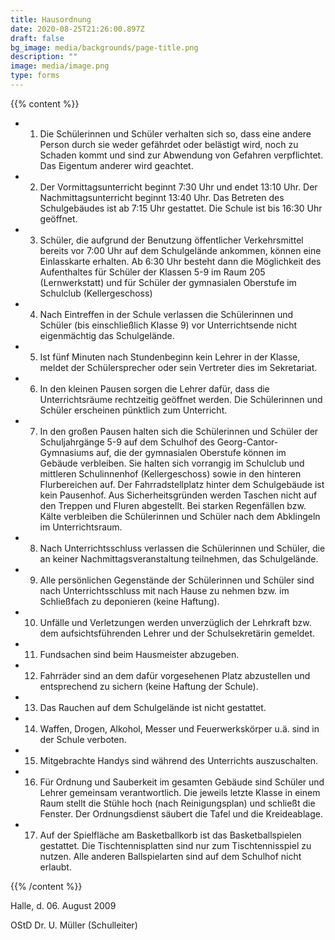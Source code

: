```yaml
---
title: Hausordnung
date: 2020-08-25T21:26:00.897Z
draft: false
bg_image: media/backgrounds/page-title.png
description: ""
image: media/image.png
type: forms
---
```


{{% content %}}
- 1. Die Schülerinnen und Schüler verhalten sich so, dass eine andere Person durch sie weder gefährdet oder belästigt wird, noch zu Schaden kommt und sind zur Abwendung von Gefahren verpflichtet. Das Eigentum anderer wird geachtet.
- 2. Der Vormittagsunterricht beginnt 7:30 Uhr und endet 13:10 Uhr. Der Nachmittagsunterricht beginnt 13:40 Uhr. Das Betreten des Schulgebäudes ist ab 7:15 Uhr gestattet. Die Schule ist bis 16:30 Uhr geöffnet.
- 3. Schüler, die aufgrund der Benutzung öffentlicher Verkehrsmittel bereits vor 7:00 Uhr  auf dem Schulgelände ankommen, können eine Einlasskarte erhalten. Ab 6:30 Uhr besteht dann die Möglichkeit des Aufenthaltes für Schüler der Klassen 5-9 im Raum 205 (Lernwerkstatt) und für Schüler der gymnasialen Oberstufe im Schulclub (Kellergeschoss)
- 4. Nach Eintreffen in der Schule verlassen die Schülerinnen und Schüler (bis einschließlich Klasse 9) vor Unterrichtsende nicht eigenmächtig das Schulgelände.
- 5. Ist fünf Minuten nach Stundenbeginn kein Lehrer in der Klasse, meldet der Schülersprecher oder sein Vertreter dies im Sekretariat.
- 6. In den kleinen Pausen sorgen die Lehrer dafür, dass die Unterrichtsräume rechtzeitig geöffnet werden. Die Schülerinnen und Schüler erscheinen pünktlich zum Unterricht.
- 7. In den großen Pausen halten sich die Schülerinnen und Schüler der Schuljahrgänge 5-9  auf dem Schulhof des Georg-Cantor-Gymnasiums auf, die der gymnasialen Oberstufe können im Gebäude verbleiben. Sie halten sich vorrangig im Schulclub und mittleren Schulinnenhof (Kellergeschoss) sowie in den hinteren Flurbereichen auf.  Der Fahrradstellplatz hinter dem Schulgebäude ist kein Pausenhof. Aus Sicherheitsgründen werden Taschen nicht auf den Treppen und Fluren abgestellt. Bei starken Regenfällen bzw. Kälte verbleiben die Schülerinnen und Schüler nach dem Abklingeln im Unterrichtsraum.
- 8. Nach Unterrichtsschluss verlassen die Schülerinnen und Schüler, die an keiner Nachmittagsveranstaltung teilnehmen, das Schulgelände.
- 9. Alle persönlichen Gegenstände der Schülerinnen und Schüler sind nach Unterrichtsschluss mit nach Hause zu nehmen bzw. im Schließfach zu deponieren (keine Haftung).
- 10. Unfälle und Verletzungen werden unverzüglich der Lehrkraft bzw. dem aufsichtsführenden Lehrer und der Schulsekretärin gemeldet.
- 11. Fundsachen sind beim Hausmeister abzugeben.
- 12. Fahrräder sind an dem dafür vorgesehenen Platz abzustellen und entsprechend zu sichern (keine Haftung der Schule).
- 13. Das Rauchen auf dem Schulgelände ist nicht gestattet.
- 14. Waffen, Drogen, Alkohol, Messer und Feuerwerkskörper u.ä. sind in der Schule verboten.
- 15. Mitgebrachte Handys sind während des Unterrichts auszuschalten.
- 16. Für Ordnung und Sauberkeit im gesamten Gebäude sind Schüler und Lehrer gemeinsam verantwortlich. Die jeweils letzte Klasse in einem Raum stellt die Stühle hoch (nach Reinigungsplan) und schließt die Fenster. Der Ordnungsdienst säubert die Tafel und die Kreideablage.
- 17. Auf der Spielfläche am Basketballkorb ist das Basketballspielen gestattet. Die Tischtennisplatten sind nur zum Tischtennisspiel zu nutzen. Alle anderen Ballspielarten sind auf dem Schulhof nicht erlaubt.

{{% /content %}}

Halle, d. 06. August 2009

OStD Dr. U. Müller (Schulleiter)
